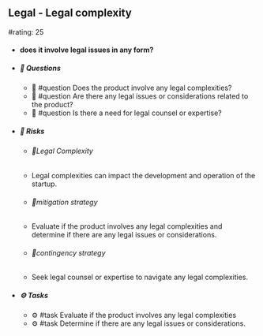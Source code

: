 ## Legal - Legal complexity
#rating: 25
- #### does it involve legal issues in any form?
- ##### 💭 Questions
  - 💭 #question Does the product involve any legal complexities?
  - 💭 #question Are there any legal issues or considerations related to the product?
  - 💭 #question Is there a need for legal counsel or expertise?
- ##### 🚨 Risks

  - ###### 🚨Legal Complexity
  - Legal complexities can impact the development and operation of the startup.
  - ###### 🚨mitigation strategy
  - Evaluate if the product involves any legal complexities and determine if there are any legal issues or considerations.
  - ###### 🚨contingency strategy
  - Seek legal counsel or expertise to navigate any legal complexities.
- ##### ⚙️ Tasks
  - ⚙️ #task Evaluate if the product involves any legal complexities
  - ⚙️ #task  Determine if there are any legal issues or considerations.


